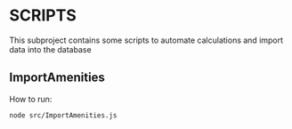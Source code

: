 # SCRIPTS

This subproject contains some scripts to automate calculations and import data into the database

## ImportAmenities

How to run:

```bash
node src/ImportAmenities.js
```
